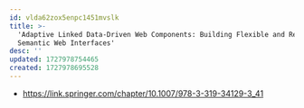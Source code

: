 ```yaml
---
id: vlda62zox5enpc1451mvslk
title: >-
  'Adaptive Linked Data-Driven Web Components: Building Flexible and Reusable
  Semantic Web Interfaces'
desc: ''
updated: 1727978754465
created: 1727978695528
---
```


- https://link.springer.com/chapter/10.1007/978-3-319-34129-3_41